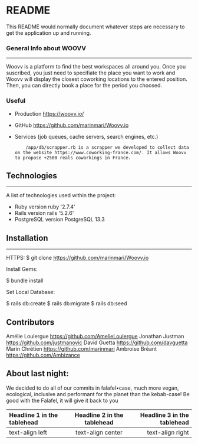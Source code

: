 # README

This README would normally document whatever steps are necessary to get the
application up and running.

### General Info about WOOVV
***

Woovv is a platform to find the best workspaces all around you. Once you suscribed, you just need to specifiate the place you want to work and Woovv will display the closest coworking locations to the entered position. Then, you can directly book a place for the period you choosed.

### Useful 

* Production 
          https://woovv.io/
* GitHub
          https://github.com/marinmari/Woovv.io

* Services (job queues, cache servers, search engines, etc.)

          /app/db/scrapper.rb is a scrapper we developed to collect data on the website https://www.coworking-france.com/. It allows Woovv to propose +2500 reals coworkings in France. 

## Technologies
***
A list of technologies used within the project:

* Ruby version
          ruby '2.7.4'
* Rails version 
          rails '5.2.6'
* PostgreSQL version 
          PostgreSQL 13.3
## Installation
***
HTTPS:
$ git clone https://github.com/marinmari/Woovv.io

Install Gems:

$ bundle install

Set Local Database:

$ rails db:create
$ rails db:migrate
$ rails db:seed

## Contributors
Amélie Loulergue https://github.com/AmelieLoulergue
Jonathan Justman https://github.com/justmanovic
David Guetta https://github.com/davguetta
Marin Chrétien https://github.com/marinmari
Ambroise Bréant https://github.com/Ambizance

## About last night:
We decided to do all of our commits in falafel•case, much more vegan, ecological, inclusive and performant for the planet than the kebab-case!
Be good with the Falafel, it will give it back to you

| Headline 1 in the tablehead | Headline 2 in the tablehead | Headline 3 in the tablehead |
|:--------------|:-------------:|--------------:|
| text-align left | text-align center | text-align right |
